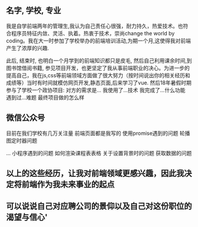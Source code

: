 ## 名字, 学校, 专业

我是自学前端两年的管理生,我认为自己责任心很强，耐力持久，热爱技术。也符合程序员特征内敛、灵活、执着。热衷于技术，崇尚change the world by coding。我在大一时参加了学校举办的前端培训活动,为期一个月,这使得我对前端产生了浓厚的兴趣.

此后, 结束时, 也明白一个月学到的前端知识都只是皮毛, 然后自己利用课余时间,到图书馆借阅书籍, 参见项目开发，也更坚定了我从事前端职业的决心。为进一步的提高自己，我在js,css等前端领域方面做了很大努力（按时间说出你的相关经历和成绩等）当时有时间就模仿网页开发,静态页面,后来学习了vue.
然后18年暑假时期参与了学校一个政协项目:
对方的需求是...
我使用了...技术
我完成了...什么功能
遇到过...难题
最终项目做的怎么样

## 微信公众号
目前在我们学校有几万关注量
前端页面都是我写的
使用promise遇到的问题
轮播图定时器问题

...
小程序遇到的问题
如何渲染课程表表格
关于设置背景时的问题
获取数据的问题

## 以上的这些经历，让我对前端领域更感兴趣，因此我决定将前端作为我未来事业的起点

## 可以说说自己对应聘公司的景仰以及自己对这份职位的渴望与信心'